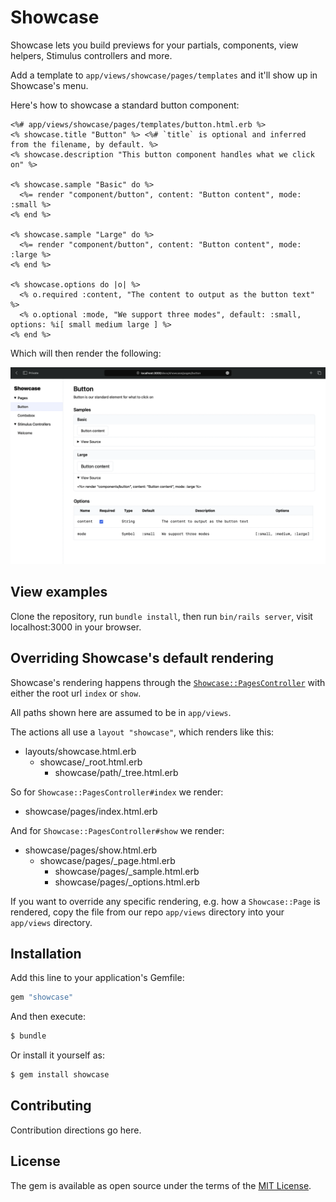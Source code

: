 # Showcase

Showcase lets you build previews for your partials, components, view helpers, Stimulus controllers and more.

Add a template to `app/views/showcase/pages/templates` and it'll show up in Showcase's menu.

Here's how to showcase a standard button component:

```erb
<%# app/views/showcase/pages/templates/button.html.erb %>
<% showcase.title "Button" %> <%# `title` is optional and inferred from the filename, by default. %>
<% showcase.description "This button component handles what we click on" %>

<% showcase.sample "Basic" do %>
  <%= render "component/button", content: "Button content", mode: :small %>
<% end %>

<% showcase.sample "Large" do %>
  <%= render "component/button", content: "Button content", mode: :large %>
<% end %>

<% showcase.options do |o| %>
  <% o.required :content, "The content to output as the button text" %>
  <% o.optional :mode, "We support three modes", default: :small, options: %i[ small medium large ] %>
<% end %>
```

Which will then render the following:

![](/readme/example.png?raw=true "Showcase showing a button component")

## View examples

Clone the repository, run `bundle install`, then run `bin/rails server`, visit localhost:3000 in your browser.

## Overriding Showcase's default rendering

Showcase's rendering happens through the [`Showcase::PagesController`](blob/main/app/controllers/showcase/pages_controller.rb) with either the root url `index` or `show`.

All paths shown here are assumed to be in `app/views`.

The actions all use a `layout "showcase"`, which renders like this:

- layouts/showcase.html.erb
  - showcase/_root.html.erb
    - showcase/path/_tree.html.erb

So for `Showcase::PagesController#index` we render:

- showcase/pages/index.html.erb

And for `Showcase::PagesController#show` we render:

- showcase/pages/show.html.erb
  - showcase/pages/_page.html.erb
    - showcase/pages/_sample.html.erb
    - showcase/pages/_options.html.erb

If you want to override any specific rendering, e.g. how a `Showcase::Page` is rendered,
copy the file from our repo `app/views` directory into your `app/views` directory.

## Installation

Add this line to your application's Gemfile:

```ruby
gem "showcase"
```

And then execute:
```bash
$ bundle
```

Or install it yourself as:
```bash
$ gem install showcase
```

## Contributing
Contribution directions go here.

## License
The gem is available as open source under the terms of the [MIT License](https://opensource.org/licenses/MIT).
